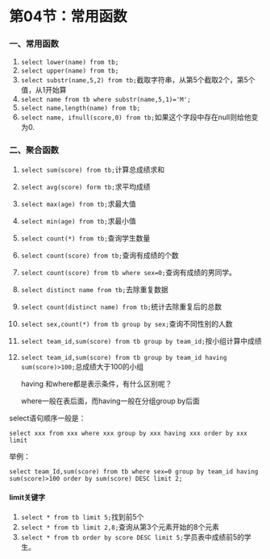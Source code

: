 # 第04节：常用函数

### 一、常用函数

1. `select lower(name) from tb;`
2. `select upper(name) from tb;`
3. `select substr(name,5,2) from tb;`截取字符串，从第5个截取2个，第5个值，从1开始算
4. `select name from tb where substr(name,5,1)='M';`
5. `select name,length(name) from tb;`
6. `select name, ifnull(score,0) from tb;`如果这个字段中存在null则给他变为0.

### 二、聚合函数

1. `select sum(score) from tb;`计算总成绩求和

2. `select avg(score) form tb;`求平均成绩

3. `select max(age) from tb;`求最大值

4. `select min(age) from tb;`求最小值

5. `select count(*) from tb;`查询学生数量

6. `select count(score) from tb;`查询有成绩的个数

7. `select count(score) from tb where sex=0;`查询有成绩的男同学。

8. `select distinct name from tb;`去除重复数据

9. `select count(distinct name) from tb;`统计去除重复后的总数

10. `select sex,count(*) from tb group by sex;`查询不同性别的人数

11. `select team_id,sum(score) from tb group by team_id;`按小组计算中成绩

12. `select team_id,sum(score) from tb group by team_id having sum(score)>100;`总成绩大于100的小组

    having 和where都是表示条件，有什么区别呢？

    where一般在表后面，而having一般在分组group by后面

select语句顺序一般是：

`select xxx from xxx where xxx group by xxx having xxx order by xxx limit`

举例：

`select team_Id,sum(score) from tb where sex=0 group by team_id having sum(score)>100 order by sum(score) DESC limit 2;`

#### limit关键字

1. `select * from tb limit 5;`找到前5个
2. `select * from tb limit 2,8;`查询从第3个元素开始的8个元素
3. `select * from tb order by score DESC limit 5;`学员表中成绩前5的学生。

